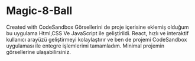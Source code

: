 # Magic-8-Ball
Created with CodeSandbox
Görsellerini de proje içerisine eklemiş olduğum bu uygulama Html,CSS Ve JavaScript ile geliştirildi.
React, hızlı ve interaktif kullanıcı arayüzü geliştirmeyi kolaylaştırır ve ben de projemi CodeSandbox uygulaması ile entegre işlemlerimi tamamladım. 
Minimal projemin görsellerine ulaşabilirsiniz.
